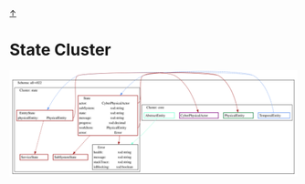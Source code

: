 <a class="top-link hide" href="#top">↑</a>
<a name="top"></a>

# State Cluster


![state](./all-v022-state-cluster.svg)

